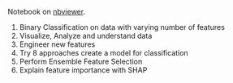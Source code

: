 Notebook on [nbviewer](https://nbviewer.org/github/Deffro/Data-Science-Portfolio/blob/master/Notebooks/YouTube%20Video%20Resolution%20Downgrade%20Classification/Youtube%20Video%20Resolution%20Downgrade%20Classification.ipynb).

1. Binary Classification on data with varying number of features
2. Visualize, Analyze and understand data
3. Engineer new features
4. Try 8 approaches create a model for classification
5. Perform Ensemble Feature Selection
6. Explain feature importance with SHAP